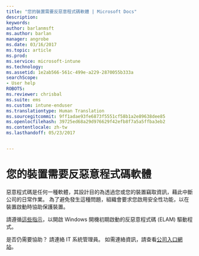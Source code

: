 ```yaml
---
title: "您的裝置需要反惡意程式碼軟體 | Microsoft Docs"
description: 
keywords: 
author: barlanmsft
ms.author: barlan
manager: angrobe
ms.date: 03/16/2017
ms.topic: article
ms.prod: 
ms.service: microsoft-intune
ms.technology: 
ms.assetid: 1e2ab566-561c-499e-a229-2870055b333a
searchScope:
- User help
ROBOTS: 
ms.reviewer: chrisbal
ms.suite: ems
ms.custom: intune-enduser
ms.translationtype: Human Translation
ms.sourcegitcommit: 9ff1adae93fe6873f5551cf58b1a2e89638dee85
ms.openlocfilehash: 39725ed68a29d976629f42efb8f7a5a5ffba3eb2
ms.contentlocale: zh-tw
ms.lasthandoff: 05/23/2017


---
```


# <a name="your-device-needs-antimalware-software"></a>您的裝置需要反惡意程式碼軟體

惡意程式碼是任何一種軟體，其設計目的為透過您或您的裝置竊取資訊，藉此中斷公司的日常作業。 為了避免發生這種問題，組織會要求您啟用安全性功能，以在裝置啟動時協助保護裝置。

請遵循[這些指示](https://gallery.technet.microsoft.com/How-to-turn-on-Early-84552ec5)，以開啟 Windows 開機初期啟動的反惡意程式碼 (ELAM) 驅動程式。

是否仍需要協助？ 請連絡 IT 系統管理員。 如需連絡資訊，請查看[公司入口網站](http://portal.manage.microsoft.com)。

